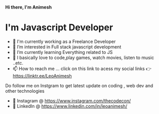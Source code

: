 <h4>Hi there, I'm Animesh</h4>

<h1>I'm Javascript Developer </h1> 

- 👋 I'm currently working as a Freelance Developer
- 👀 I’m interested in Full stack javascript development
- 🌱 I’m currently learning Everything related to JS
- 💞️ I basically love to code,play games, watch movies, listen to music ..etc. 
- 📫 How to reach me ... 
click on this link to acess my social links 👉 https://linktr.ee/LeoAnimesh

Do follow me on Instgram to get latest update on coding , web dev and other technologies 
 - 🚀 Instagram @ https://www.instagram.com/thecodecon/
 - 🚀 LinkedIn @ https://www.linkedin.com/in/leoanimesh/

